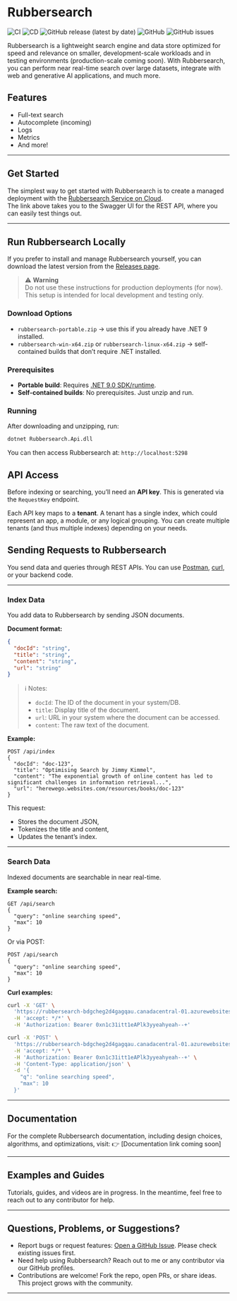 # Rubbersearch

![CI](https://github.com/Ugbe/Rubbersearch/actions/workflows/ci.yml/badge.svg)
![CD](https://github.com/Ugbe/Rubbersearch/actions/workflows/cd.yml/badge.svg)
![GitHub release (latest by date)](https://img.shields.io/github/v/release/Ugbe/Rubbersearch)
![GitHub](https://img.shields.io/github/license/Ugbe/Rubbersearch)
![GitHub issues](https://img.shields.io/github/issues/Ugbe/Rubbersearch)

Rubbersearch is a lightweight search engine and data store optimized for speed and relevance on smaller, development-scale workloads and in testing environments (production-scale coming soon). With Rubbersearch, you can perform near real-time search over large datasets, integrate with web and generative AI applications, and much more.

## Features

- Full-text search
- Autocomplete (incoming)
- Logs
- Metrics
- And more!

---

## Get Started

The simplest way to get started with Rubbersearch is to create a managed deployment with the [Rubbersearch Service on Cloud](https://rubbersearch-bdgcheg2d4gagqau.canadacentral-01.azurewebsites.net/swagger/index.html).  
The link above takes you to the Swagger UI for the REST API, where you can easily test things out.

---

## Run Rubbersearch Locally

If you prefer to install and manage Rubbersearch yourself, you can download the latest version from the [Releases page](https://www.github.com/Ugbe/Rubbersearch/releases).

> ⚠️ **Warning**  
> Do not use these instructions for production deployments (for now).  
> This setup is intended for local development and testing only.

### Download Options

- `rubbersearch-portable.zip` → use this if you already have .NET 9 installed.  
- `rubbersearch-win-x64.zip` or `rubbersearch-linux-x64.zip` → self-contained builds that don’t require .NET installed.

### Prerequisites

- **Portable build**: Requires [.NET 9.0 SDK/runtime](https://dotnet.microsoft.com/en-us/download).  
- **Self-contained builds**: No prerequisites. Just unzip and run.

### Running

After downloading and unzipping, run:

```bash
dotnet Rubbersearch.Api.dll
````

You can then access Rubbersearch at:
`http://localhost:5298`

## API Access

Before indexing or searching, you’ll need an **API key**.
This is generated via the `RequestKey` endpoint.

Each API key maps to a **tenant**. A tenant has a single index, which could represent an app, a module, or any logical grouping. You can create multiple tenants (and thus multiple indexes) depending on your needs.


## Sending Requests to Rubbersearch

You send data and queries through REST APIs.
You can use [Postman](https://www.postman.com), [curl](https://curl.se), or your backend code.

---

### Index Data

You add data to Rubbersearch by sending JSON documents.

**Document format:**

```json
{
  "docId": "string",
  "title": "string",
  "content": "string",
  "url": "string"
}
```

> ℹ️ Notes:
>
> * `docId`: The ID of the document in your system/DB.
> * `title`: Display title of the document.
> * `url`: URL in your system where the document can be accessed.
> * `content`: The raw text of the document.

**Example:**

```http
POST /api/index
{
  "docId": "doc-123",
  "title": "Optimising Search by Jimmy Kimmel",
  "content": "The exponential growth of online content has led to significant challenges in information retrieval...",
  "url": "herewego.websites.com/resources/books/doc-123"
}
```

This request:

* Stores the document JSON,
* Tokenizes the title and content,
* Updates the tenant’s index.

---

### Search Data

Indexed documents are searchable in near real-time.

**Example search:**

```http
GET /api/search
{
  "query": "online searching speed",
  "max": 10
}
```

Or via POST:

```http
POST /api/search
{
  "query": "online searching speed",
  "max": 10
}
```

**Curl examples:**

```bash
curl -X 'GET' \
  'https://rubbersearch-bdgcheg2d4gagqau.canadacentral-01.azurewebsites.net/api/Search?q=online%20searching%20speed&max=10' \
  -H 'accept: */*' \
  -H 'Authorization: Bearer 0xn1c31itt1eAPlk3yyeahyeah--+'
```

```bash
curl -X 'POST' \
  'https://rubbersearch-bdgcheg2d4gagqau.canadacentral-01.azurewebsites.net/api/Search' \
  -H 'accept: */*' \
  -H 'Authorization: Bearer 0xn1c31itt1eAPlk3yyeahyeah--+' \
  -H 'Content-Type: application/json' \
  -d '{
    "q": "online searching speed",
    "max": 10
  }'
```

---

## Documentation

For the complete Rubbersearch documentation, including design choices, algorithms, and optimizations, visit:
👉 \[Documentation link coming soon]

---

## Examples and Guides

Tutorials, guides, and videos are in progress.
In the meantime, feel free to reach out to any contributor for help.

---

## Questions, Problems, or Suggestions?

* Report bugs or request features: [Open a GitHub Issue](https://github.com/Ugbe/Rubbersearch/issues/new/choose). Please check existing issues first.
* Need help using Rubbersearch? Reach out to me or any contributor via our GitHub profiles.
* Contributions are welcome! Fork the repo, open PRs, or share ideas. This project grows with the community.

---
